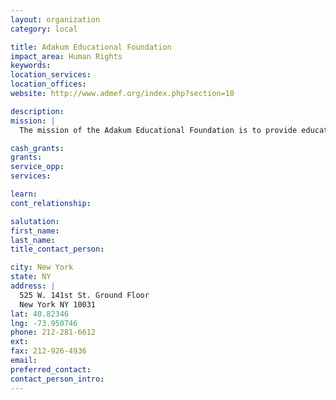 ```yaml
---
layout: organization
category: local

title: Adakum Educational Foundation
impact_area: Human Rights
keywords: 
location_services: 
location_offices: 
website: http://www.admef.org/index.php?section=10

description: 
mission: |
  The mission of the Adakum Educational Foundation is to provide educational and healthcare opportunities for poor and disadvantaged children and their parents; to help alleviate hunger, and to work to reduce illiteracy, poverty, and poor health conditions in Ghana. We do this by creating and supporting programs dedicated to improving the education and health of poor and disadvantaged children and their families.

cash_grants: 
grants: 
service_opp: 
services: 

learn: 
cont_relationship: 

salutation: 
first_name: 
last_name: 
title_contact_person: 

city: New York
state: NY
address: |
  525 W. 141st St. Ground Floor  
  New York NY 10031
lat: 40.82346
lng: -73.950746
phone: 212-281-6612
ext: 
fax: 212-926-4936
email: 
preferred_contact: 
contact_person_intro: 
---
```

